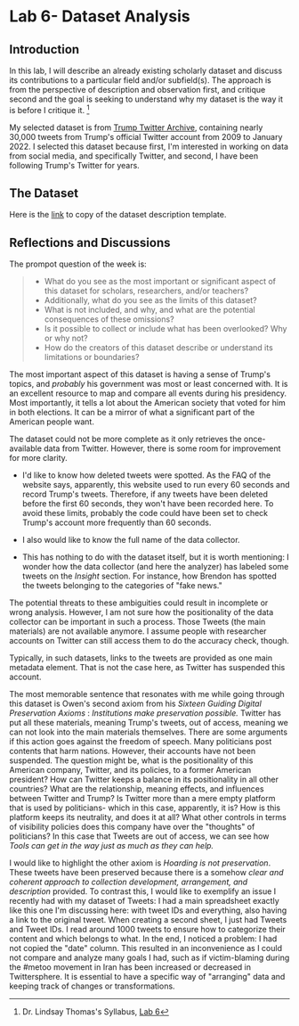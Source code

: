 # Lab 6- Dataset Analysis
## Introduction
In this lab, I will describe an already existing scholarly dataset and discuss its contributions to a particular field and/or subfield(s).
The approach is from the perspective of description and observation first, and critique second and the goal is seeking to understand why my dataset is the way it is before I critique it. [^1]

My selected dataset is from [Trump Twitter Archive](https://www.thetrumparchive.com/), containing nearly 30,000 tweets from Trump's official Twitter account from 2009 to January 2022. I selected this dataset because first, I'm interested in working on data from social media, and specifically Twitter, and second, I have been following Trump's Twitter for years.
## The Dataset
Here is the [link](https://docs.google.com/spreadsheets/d/1sxGMj9PUcOnShw00Mq87kOJ7WVn15uVg8bol2IDB8Co/edit?usp=sharing) to copy of the dataset description template.
## Reflections and Discussions
The prompot question of the week is:
>* What do you see as the most important or significant aspect of this dataset for scholars, researchers, and/or teachers? 
>* Additionally, what do you see as the limits of this dataset? 
>* What is not included, and why, and what are the potential consequences of these omissions? 
>* Is it possible to collect or include what has been overlooked? Why or why not? 
>* How do the creators of this dataset describe or understand its limitations or boundaries?


The most important aspect of this dataset is having a sense of Trump's topics, and *probably* his government was most or least concerned with. It is an excellent resource to map and compare all events during his presidency. Most importantly, it tells a lot about the American society that voted for him in both elections. It can be a mirror of what a significant part of the American people want.

The dataset could not be more complete as it only retrieves the once-available data from Twitter. However, there is some room for improvement for more clarity. 

- I'd like to know how deleted tweets were spotted. As the FAQ of the website says, apparently, this website used to run every 60 seconds and record Trump's tweets. Therefore, if any tweets have been deleted before the first 60 seconds, they won't have been recorded here. To avoid these limits, probably the code could have been set to check Trump's account more frequently than 60 seconds. 

- I also would like to know the full name of the data collector. 

- This has nothing to do with the dataset itself, but it is worth mentioning: I wonder how the data collector (and here the analyzer) has labeled some tweets on the *Insight* section. For instance, how Brendon has spotted the tweets belonging to the categories of "fake news."

The potential threats to these ambiguities could result in incomplete or wrong analysis. However, I am not sure how the positionality of the data collector can be important in such a process. Those Tweets (the main materials) are not available anymore. I assume people with researcher accounts on Twitter can still access them to do the accuracy check, though.

Typically, in such datasets, links to the tweets are provided as one main metadata element. That is not the case here, as Twitter has suspended this account.


The most memorable sentence that resonates with me while going through this dataset is Owen's second axiom from his *Sixteen Guiding Digital Preservation Axioms* : *Institutions make preservation possible.*
Twitter has put all these materials, meaning Trump's tweets, out of access, meaning we can not look into the main materials themselves. There are some arguments if this action goes against the freedom of speech. Many politicians post contents that harm nations. However, their accounts have not been suspended. The question might be, what is the positionality of this American company, Twitter, and its policies, to a former American president? How can Twitter keeps a balance in its positionality in all other countries? What are the relationship, meaning effects, and influences between Twitter and Trump? Is Twitter more than a mere empty platform that is used by politicians- which in this case, apparently, it is? How is this platform keeps its neutrality, and does it at all? What other controls in terms of visibility policies does this company have over the "thoughts" of politicians? In this case that Tweets are out of access, we can see how *Tools can get in the way just as much as they can help.* 

I would like to highlight the other axiom is *Hoarding is not preservation*. These tweets have been preserved because there is a somehow *clear and coherent approach to collection development, arrangement, and description* provided. To contrast this, I would like to exemplify an issue I recently had with my dataset of Tweets: I had a main spreadsheet exactly like this one I'm discussing here: with tweet IDs and everything, also having a link to the original tweet. When creating a second sheet, I just had Tweets and Tweet IDs. I read around 1000 tweets to ensure how to categorize their content and which belongs to what. In the end, I noticed a problem: I had not copied the "date" column. This resulted in an inconvenience as I could not compare and analyze many goals I had, such as if victim-blaming during the #metoo movement in Iran has been increased or decreased in Twittersphere. It is essential to have a specific way of "arranging" data and keeping track of changes or transformations.

[^1]: Dr. Lindsay Thomas's Syllabus, [Lab 6](https://lindsaythomas.net/eng612s22/labs/lab-6/) 
